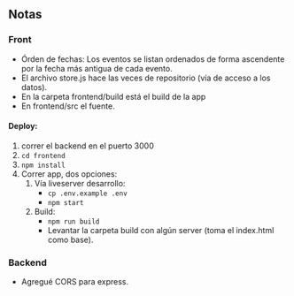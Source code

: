 ## Notas

### Front
* Órden de fechas: Los eventos se listan ordenados de forma ascendente por la fecha más antigua de cada evento.
* El archivo store.js hace las veces de repositorio (vía de acceso a los datos).
* En la carpeta frontend/build está el build de la app
* En frontend/src el fuente.

#### Deploy:
1. correr el backend en el puerto 3000 
2. `cd frontend`
3. `npm install`
4. Correr app, dos opciones:
    1. Vía liveserver desarrollo:
        * `cp .env.example .env`
        * `npm start`
    2. Build:
        * `npm run build`
        * Levantar la carpeta build con algún server (toma el index.html como base).

### Backend
* Agregué CORS para express.
